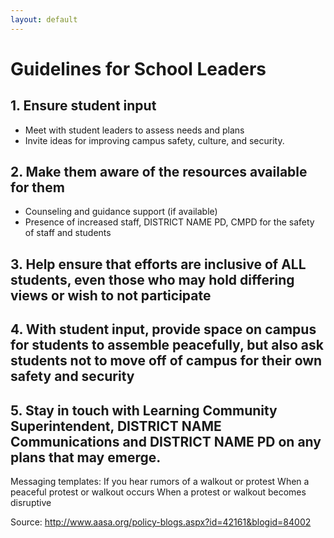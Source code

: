 ```yaml
---
layout: default
---
```


Guidelines for School Leaders
=============================

## 1. Ensure student input

  * Meet with student leaders to assess needs and plans
  * Invite ideas for improving campus safety, culture, and security.
  
## 2. Make them aware of the resources available for them

  * Counseling and guidance support (if available)
  * Presence of increased staff, DISTRICT NAME PD, CMPD for the safety of staff and students
  
## 3. Help ensure that efforts are inclusive of ALL students, even those who may hold differing views or wish to not participate 

## 4. With student input, provide space on campus for students to assemble peacefully, but also ask students not to move off of campus for their own safety and security

## 5. Stay in touch with Learning Community Superintendent, DISTRICT NAME Communications and DISTRICT NAME PD on any plans that may emerge.

Messaging templates:
If you hear rumors of a walkout or protest
When a peaceful protest or walkout occurs
When a protest or walkout becomes disruptive

Source: http://www.aasa.org/policy-blogs.aspx?id=42161&blogid=84002 
